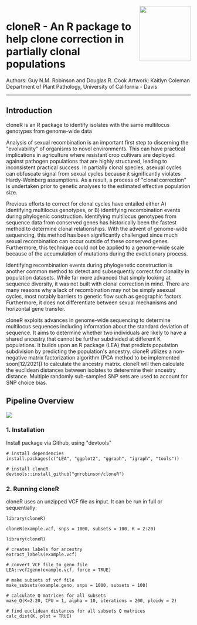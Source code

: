 <img align="right" width="140" height="150" src="https://github.com/image.png">

# cloneR - An R package to help clone correction in partially clonal populations
Authors: Guy N.M. Robinson and Douglas R. Cook
Artwork: Kaitlyn Coleman
Department of Plant Pathology, University of California - Davis

---

## Introduction

cloneR is an R package to identify isolates with the same multilocus genotypes from genome-wide data

Analysis of sexual recombination is an important first step to discerning the "evolvability" of organisms to novel environments. This can have practical implications in agriculture where resistant crop cultivars are deployed against pathogen populations that are highly structured, leading to inconsistent practical success. In partially clonal species, asexual cycles can obfuscate signal from sexual cycles because it significantly violates Hardy-Weinberg assumptions. As a result, a process of "clonal correction" is undertaken prior to genetic analyses to the estimated effective population size.

Previous efforts to correct for clonal cycles have entailed either A) identifying multilocus genotypes, or B) identifying recombination events during phylogenic construction. Identifying multilocus genotypes from sequence data from conserved genes has historically been the fastest method to determine clonal relationships. With the advent of genome-wide sequencing, this method has been significantly challenged since much sexual recombination can occur outside of these conserved genes. Furthermore, this technique could not be applied to a genome-wide scale because of the accumulation of mutations during the evolutionary process. 

Identifying recombination events during phylogenetic construction is another common method to detect and subsequently correct for clonality in population datasets. While far more advanced that simply looking at sequence diversity, it was not built with clonal correction in mind. There are many reasons why a lack of recombination may not be simply asexual cycles, most notably barriers to genetic flow such as geographic factors. Furthermore, it does not differentiate between sexual mechanisms and horizontal gene transfer.

cloneR exploits advances in genome-wide sequencing to determine multilocus sequences including information about the standard deviation of sequence. It aims to determine whether two individuals are likely to have a shared ancestry that cannot be further subdivided at different K populations. It builds upon an R package (LEA) that predicts population subdivision by predicting the population's ancestry. cloneR utilizes a non-negative matrix factorization algorithm (PCA method to be implemented soon[12/2021]) to calculate the ancestry matrix. cloneR will then calculate the euclidean distances between isolates to deteremine their ancestry distance. Multiple randomly sub-sampled SNP sets are used to account for SNP choice bias.

## Pipeline Overview

![](/github/pipeline_figure.png)

### 1. Installation
Install package via Github, using "devtools"
```{r}
# install dependencies
install.packages(c("LEA", "ggplot2", "ggraph", "igraph", "tools"))

# install cloneR
devtools::install_github("gnrobinson/cloneR")
```

### 2. Running cloneR
cloneR uses an unzipped VCF file as input. It can be run in full or sequentially:
```{r}
library(cloneR)

cloneR(example.vcf, snps = 1000, subsets = 100, K = 2:20)
```

```{r}
library(cloneR)

# creates labels for ancestry
extract_labels(example.vcf)

# convert VCF file to geno file
LEA::vcf2geno(example.vcf, force = TRUE)

# make subsets of vcf file
make_subsets(example.geno, snps = 1000, subsets = 100)

# calculate Q matrices for all subsets
make_Q(K=2:20, CPU = 1, alpha = 10, iterations = 200, ploidy = 2)

# find euclidean distances for all subsets Q matrices
calc_dist(K, plot = TRUE)
```


